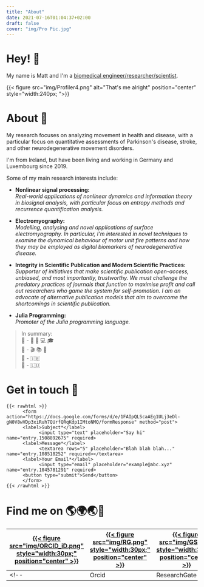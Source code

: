 ```yaml
---
title: "About"
date: 2021-07-16T01:04:37+02:00
draft: false
cover: "img/Pro Pic.jpg"
---
```



# Hey!  :wave:    
My name is Matt and I'm a [biomedical engineer/researcher/scientist](https://researchluxembourg.lu/2021/10/15/in-conversation-with-our-young-researchers-dr-matthew-flood/).

{{< figure src="img/Profiler4.png" alt="That's me alright" position="center" style="width:240px; ">}}


# About :boy:

My research focuses on analyzing movement in health and disease, with a particular focus on quantitative assessments of Parkinson's disease, stroke, and other neurodegenerative movement disorders.   

I'm  from Ireland, but have been living and working in Germany and Luxembourg since 2019.

Some of my main research interests include:
* **Nonlinear signal processing:**   
  *Real-world applications of nonlinear dynamics and information theory in biosignal analysis, with particular focus on entropy methods and recurrence quantification analysis.*   
   
* **Electromyography:**    
  *Modelling, analysing and novel applications of surface electromyography.*
  *In particular, I'm interested in novel techniques to examine the dynamical behaviour of motor unit fire patterns and how they may be employed as digital biomarkers of neurodegenerative disease.* 
    
* **Integrity in Scientific Publication and Modern Scientific Practices:**     
  *Supporter of initiatives that make scientific publication open-access, unbiased, and most importantly, trustworthy.*
  *We must challenge the predatory practices of journals that function to maximise profit and call out researchers who game the system for self-promotion.*
  *I am an advocate of alternative publication models that aim to overcome the shortcomings in scientific publication.*

* **Julia Programming:**   
  *Promoter of the Julia programming language.*

  
> In summary:       
  :briefcase: - :hospital: :microscope: :computer: :mortar_board:  
  :massage: - :clapper: :books: :rowboat:      
  :house_with_garden: - :ireland:     
  :round_pushpin:  - :luxembourg:     


# Get in touch  :email:
```` 
{{< rawhtml >}}
      <form action="https://docs.google.com/forms/d/e/1FAIpQLScaAEg1ULj3eDl-gN0V8wVDp3xiRuh7QUrfQRqKdp1IMtoNMQ/formResponse" method="post">
      <label>Subject*</label>
            <input type="text" placeholder="Say hi" name="entry.1508892675" required>            
      <label>Message*</label>
            <textarea rows="5" placeholder="Blah blah blah..." name="entry.108518252" required></textarea>
      <label>Your Email*</label>
            <input type="email" placeholder="example@abc.xyz" name="entry.1045781291" required>
      <button type="submit">Send</button>
      </form>
{{< /rawhtml >}}
````

# Find me on  :earth_americas::earth_africa::earth_asia::satellite:

| [{{< figure src="img/ORCID_iD.png" style="width:30px;" position="center" >}}](https://orcid.org/0000-0002-5674-424X)  |  [{{< figure src="img/RG.png" style="width:30px;" position="center" >}}](https://www.researchgate.net/profile/Matthew-Flood-3)  |  [{{< figure src="img/GS.png" style="width:30px;" position="center" >}}](https://scholar.google.com/citations?user=MmwXC-0AAAAJ&hl=en&oi=ao)  |   [{{< figure src="img/Clarivate.png" style="width:30px;" position="center" >}}](https://www.webofscience.com/wos/author/record/1948789)  |    [{{< figure src="img/LI.png" style="width:30px;" position="center" >}}](https://ie.linkedin.com/in/matthew-flood-a2286433) | [{{< figure src="img/GH2.png" style="width:35px;" position="center" >}}](https://www.github.com/MattWillFlood)  | [{{< figure src="img/EH1.png" style="width:35px;" position="center" >}}](https://www.EntropyHub.xyz)  |
|----|----|----|----|----|----|----|
<!-- | Orcid | ResearchGate | Google Scholar | Publons | LinkedIn | GitHub | EntropyHub | -->

<!-- {{< figure src="img/Workshop.jpg" alt="Me again" position="center" style="width:300px;">}}-->